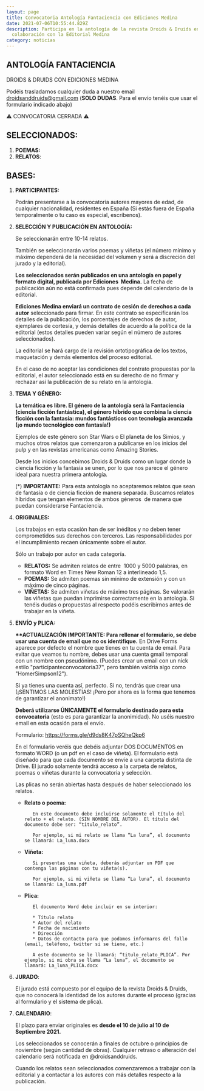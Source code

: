 ```yaml
---
layout: page
title: Convocatoria Antología Fantaciencia con Ediciones Medina
date: 2021-07-06T10:55:44.829Z
description: Participa en la antología de la revista Droids & Druids en
  colaboración con la Editorial Medina
category: noticias
---
```

## ANTOLOGÍA FANTACIENCIA

DROIDS & DRUIDS CON EDICIONES MEDINA

Podéis trasladarnos cualquier duda a nuestro email [droidsanddruids@gmail.com](mailto:droidsanddruids@gmail.com) (**SOLO DUDAS**. Para el envío tenéis que usar el formulario indicado abajo)

⚠️ CONVOCATORIA CERRADA ⚠️





## SELECCIONADOS:

1. **POEMAS:** 
2. **RELATOS**:







## BASES:

1. **PARTICIPANTES:** 

   Podrán presentarse a la convocatoria autores mayores de edad, de cualquier nacionalidad, residentes en España (Si estás fuera de España temporalmente o tu caso es especial, escríbenos).
2. **SELECCIÓN Y PUBLICACIÓN EN ANTOLOGÍA:** 

   Se seleccionarán entre 10-14 relatos. 

   También se seleccionarán varios poemas y viñetas (el número mínimo y máximo dependerá de la necesidad del volumen y será a discreción del jurado y la editorial).

   **Los seleccionados serán publicados en una antología en papel y formato digital, publicada por Ediciones  Medina.** La fecha de publicación aún no está confirmada pues depende del calendario de la editorial.

   **Ediciones Medina enviará un contrato de cesión de derechos a cada autor** seleccionado para firmar. En este contrato se especificarán los detalles de la publicación, los porcentajes de derechos de autor, ejemplares de cortesía, y demás detalles de acuerdo a la política de la editorial (estos detalles pueden variar según el número de autores seleccionados).

   La editorial se hará cargo de la revisión ortotipográfica de los textos, maquetación y demás elementos del proceso editorial.

   En el caso de no aceptar las condiciones del contrato propuestas por la editorial, el autor seleccionado está en su derecho de no firmar y rechazar así la publicación de su relato en la antología.
3. **TEMA Y GÉNERO:**

   **La temática es libre. El género de la antología será la Fantaciencia (ciencia ficción fantástica), el género híbrido que combina la ciencia ficción con la fantasía: mundos fantásticos con tecnología avanzada (¡o mundo tecnológico con fantasía!)**

   Ejemplos de este género son Star Wars o El planeta de los Simios, y muchos otros relatos que comenzaron a publicarse en los inicios del pulp y en las revistas americanas como Amazing Stories.

   Desde los inicios concebimos Droids & Druids como un lugar donde la ciencia ficción y la fantasía se unen, por lo que nos parece el género ideal para nuestra primera antología. 

   (*) **IMPORTANTE:** Para esta antología no aceptaremos relatos que sean de fantasía o de ciencia ficción de manera separada. Buscamos relatos híbridos que tengan elementos de ambos géneros  de manera que puedan considerarse Fantaciencia.
4. **ORIGINALES:**

   Los trabajos en esta ocasión han de ser inéditos y no deben tener comprometidos sus derechos con terceros. Las responsabilidades por el incumplimiento recaen únicamente sobre el autor.

   Sólo un trabajo por autor en cada categoría.

   * **RELATOS:** Se admiten relatos de entre  1000 y 5000 palabras, en formato Word en Times New Roman 12 a interlineado 1,5.
   * **POEMAS:** Se admiten poemas sin mínimo de extensión y con un máximo de cinco páginas.
   * **VIÑETAS:** Se admiten viñetas de máximo tres páginas. Se valorarán las viñetas que puedan imprimirse correctamente en la antología. Si tenéis dudas o propuestas al respecto podéis escribirnos antes de trabajar en la viñeta.
5. **ENVÍO y PLICA:**

   **\*\*ACTUALIZACIÓN IMPORTANTE: Para rellenar el formulario, se debe usar una cuenta de email que no os identifique.**  En Drive Forms aparece por defecto el nombre que tienes en tu cuenta de email. Para evitar que veamos tu nombre, debes usar una cuenta gmail temporal con un nombre con pseudónimo. (Puedes crear un email con un nick estilo "participanteconvocatoria37", pero también valdría algo como "HomerSimpson12"). 

   Si ya tienes una cuenta así, perfecto. Si no, tendrás que crear una (¡SENTIMOS LAS MOLESTIAS! ¡Pero por ahora es la forma que tenemos de garantizar el anonimato!)

   **Deberá utilizarse ÚNICAMENTE el formulario destinado para esta convocatoria** (esto es para garantizar la anonimidad). No uséis nuestro email en esta ocasión para el envío.

   Formulario: <https://forms.gle/d9ds8K47pSQheQkp6>

   En el formulario veréis que debéis adjuntar DOS DOCUMENTOS en formato WORD (o un pdf en el caso de viñeta). El formulario está diseñado para que cada documento se envíe a una carpeta distinta de Drive. El jurado solamente tendrá acceso a la carpeta de relatos, poemas o viñetas durante la convocatoria y selección.

   Las plicas no serán abiertas hasta después de haber seleccionado los relatos.

   * **Relato o poema:**

     ```
     	En este documento debe incluirse solamente el título del relato + el relato. (SIN NOMBRE DEL AUTOR). El título del documento debe ser: “titulo_relato”. 

     	Por ejemplo, si mi relato se llama “La luna”, el documento se llamará: La_luna.docx
     ```
   * **Viñeta:**

     ```
     	Si presentas una viñeta, deberás adjuntar un PDF que contenga las páginas con tu viñeta(s).

     	Por ejemplo, si mi viñeta se llama “La luna”, el documento se llamará: La_luna.pdf
     ```
   * **Plica:**

     ```
     	El documento Word debe incluir en su interior:

     	* Título relato
     	* Autor del relato
     	* Fecha de nacimiento
     	* Dirección
     	* Datos de contacto para que podamos informaros del fallo (email, teléfono, twitter si se tiene, etc.)

     	A este documento se le llamará: “titulo_relato_PLICA”. Por ejemplo, si mi obra se llama “La luna”, el documento se llamará: La_luna_PLICA.docx
     ```
6. **JURADO**:

   El jurado está compuesto por el equipo de la revista Droids & Druids, que no conocerá la identidad de los autores durante el proceso (gracias al formulario y el sistema de plica). 
7. **CALENDARIO**:

   El plazo para enviar originales es **desde el 10 de julio al 10 de Septiembre 2021.**

   Los seleccionados se conocerán a finales de octubre o principios de noviembre (según cantidad de obras). Cualquier retraso o alteración del calendario será notificada en @droidsanddruids. 

   Cuando los relatos sean seleccionados comenzaremos a trabajar con la editorial y a contactar a los autores con más detalles respecto a la publicación.